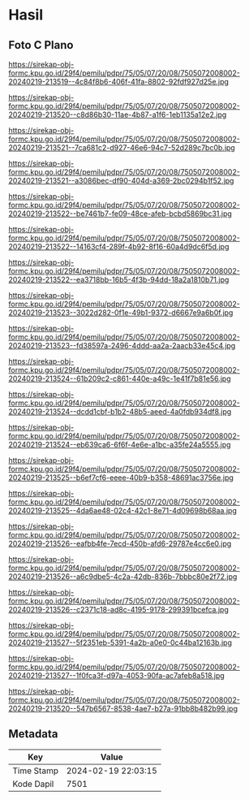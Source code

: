 # Hasil

## Foto C Plano

https://sirekap-obj-formc.kpu.go.id/29f4/pemilu/pdpr/75/05/07/20/08/7505072008002-20240219-213519--4c84f8b6-406f-41fa-8802-92fdf927d25e.jpg

https://sirekap-obj-formc.kpu.go.id/29f4/pemilu/pdpr/75/05/07/20/08/7505072008002-20240219-213520--c8d86b30-11ae-4b87-a1f6-1eb1135a12e2.jpg

https://sirekap-obj-formc.kpu.go.id/29f4/pemilu/pdpr/75/05/07/20/08/7505072008002-20240219-213521--7ca681c2-d927-46e6-94c7-52d289c7bc0b.jpg

https://sirekap-obj-formc.kpu.go.id/29f4/pemilu/pdpr/75/05/07/20/08/7505072008002-20240219-213521--a3086bec-df90-404d-a369-2bc0294b1f52.jpg

https://sirekap-obj-formc.kpu.go.id/29f4/pemilu/pdpr/75/05/07/20/08/7505072008002-20240219-213522--be7461b7-fe09-48ce-afeb-bcbd5869bc31.jpg

https://sirekap-obj-formc.kpu.go.id/29f4/pemilu/pdpr/75/05/07/20/08/7505072008002-20240219-213522--14163cf4-289f-4b92-8f16-60a4d9dc6f5d.jpg

https://sirekap-obj-formc.kpu.go.id/29f4/pemilu/pdpr/75/05/07/20/08/7505072008002-20240219-213522--ea3718bb-16b5-4f3b-94dd-18a2a1810b71.jpg

https://sirekap-obj-formc.kpu.go.id/29f4/pemilu/pdpr/75/05/07/20/08/7505072008002-20240219-213523--3022d282-0f1e-49b1-9372-d6667e9a6b0f.jpg

https://sirekap-obj-formc.kpu.go.id/29f4/pemilu/pdpr/75/05/07/20/08/7505072008002-20240219-213523--fd38597a-2496-4ddd-aa2a-2aacb33e45c4.jpg

https://sirekap-obj-formc.kpu.go.id/29f4/pemilu/pdpr/75/05/07/20/08/7505072008002-20240219-213524--61b209c2-c861-440e-a49c-1e41f7b81e56.jpg

https://sirekap-obj-formc.kpu.go.id/29f4/pemilu/pdpr/75/05/07/20/08/7505072008002-20240219-213524--dcdd1cbf-b1b2-48b5-aeed-4a0fdb934df8.jpg

https://sirekap-obj-formc.kpu.go.id/29f4/pemilu/pdpr/75/05/07/20/08/7505072008002-20240219-213524--eb639ca6-6f6f-4e6e-a1bc-a35fe24a5555.jpg

https://sirekap-obj-formc.kpu.go.id/29f4/pemilu/pdpr/75/05/07/20/08/7505072008002-20240219-213525--b6ef7cf6-eeee-40b9-b358-48691ac3756e.jpg

https://sirekap-obj-formc.kpu.go.id/29f4/pemilu/pdpr/75/05/07/20/08/7505072008002-20240219-213525--4da6ae48-02c4-42c1-8e71-4d09698b68aa.jpg

https://sirekap-obj-formc.kpu.go.id/29f4/pemilu/pdpr/75/05/07/20/08/7505072008002-20240219-213526--eafbb4fe-7ecd-450b-afd6-29787e4cc6e0.jpg

https://sirekap-obj-formc.kpu.go.id/29f4/pemilu/pdpr/75/05/07/20/08/7505072008002-20240219-213526--a6c9dbe5-4c2a-42db-836b-7bbbc80e2f72.jpg

https://sirekap-obj-formc.kpu.go.id/29f4/pemilu/pdpr/75/05/07/20/08/7505072008002-20240219-213526--c2371c18-ad8c-4195-9178-299391bcefca.jpg

https://sirekap-obj-formc.kpu.go.id/29f4/pemilu/pdpr/75/05/07/20/08/7505072008002-20240219-213527--5f2351eb-5391-4a2b-a0e0-0c44ba12163b.jpg

https://sirekap-obj-formc.kpu.go.id/29f4/pemilu/pdpr/75/05/07/20/08/7505072008002-20240219-213527--1f0fca3f-d97a-4053-90fa-ac7afeb8a518.jpg

https://sirekap-obj-formc.kpu.go.id/29f4/pemilu/pdpr/75/05/07/20/08/7505072008002-20240219-213520--547b6567-8538-4ae7-b27a-91bb8b482b99.jpg


## Metadata

| Key        | Value               |
| ---------- | ------------------- |
| Time Stamp | 2024-02-19 22:03:15 |
| Kode Dapil | 7501                |



